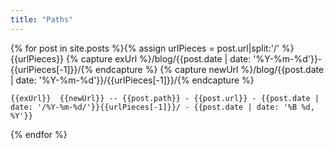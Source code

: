 ```yaml
---
title: "Paths"
---
```


<script>
var urlArray = {};  //Old URL - New URL
var pathOldUrlArray = {}; //Post Path - Old URL
var pathNewUrlArray = {}; //Post Path - New URL
</script>
{% for post in site.posts %}{% assign urlPieces = post.url|split:'/' %}
{{urlPieces}}
{% capture exUrl %}/blog/{{post.date | date: '%Y-%m-%d'}}-{{urlPieces[-1]}}/{% endcapture %}
{% capture newUrl %}/blog/{{post.date | date: '%Y-%m-%d'}}/{{urlPieces[-1]}}/{% endcapture %}

    {{exUrl}}  {{newUrl}} -- {{post.path}} - {{post.url}} - {{post.date | date: '/%Y-%m-%d/'}}{{urlPieces[-1]}}/ - {{post.date | date: '%B %d, %Y'}}

<script>
urlArray['{{exUrl}}']="{{newUrl}}";
//pathOldUrlArray['{{post.path}}']="{{post.url}}";
//pathNewUrlArray['{{post.path}}']="{{newUrl}}";
</script>
{% endfor %}
